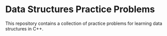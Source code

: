 # Data Structures Practice Problems

This repository contains a collection of practice problems for learning data structures in C++.
